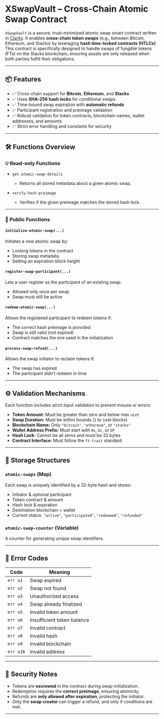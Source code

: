 

# XSwapVault – Cross-Chain Atomic Swap Contract

`XSwapVault` is a secure, trust-minimized atomic swap smart contract written in [Clarity](https://docs.stacks.co/docs/clarity-language/overview/). It enables **cross-chain token swaps** (e.g., between Bitcoin, Ethereum, and Stacks) by leveraging **hash time-locked contracts (HTLCs)**. This contract is specifically designed to handle swaps of fungible tokens (FTs) on the Stacks blockchain, ensuring assets are only released when both parties fulfill their obligations.

---

## 📦 Features

* ✅ Cross-chain support for **Bitcoin**, **Ethereum**, and **Stacks**
* ✅ Uses **SHA-256 hash locks** for conditional swaps
* ✅ Time-bound swap expiration with **automatic refunds**
* ✅ Participant registration and preimage validation
* ✅ Robust validation for token contracts, blockchain names, wallet addresses, and amounts
* ✅ Strict error handling and constants for security

---

## 🛠 Functions Overview

### 💡 Read-only Functions

* `get-atomic-swap-details`

  * Returns all stored metadata about a given atomic swap.
* `verify-hash-preimage`

  * Verifies if the given preimage matches the stored hash lock.

---

### 🚀 Public Functions

#### `initialize-atomic-swap(...)`

Initiates a new atomic swap by:

* Locking tokens in the contract
* Storing swap metadata
* Setting an expiration block height

#### `register-swap-participant(...)`

Lets a user register as the participant of an existing swap.

* Allowed only once per swap
* Swap must still be active

#### `redeem-atomic-swap(...)`

Allows the registered participant to redeem tokens if:

* The correct hash preimage is provided
* Swap is still valid (not expired)
* Contract matches the one used in the initialization

#### `process-swap-refund(...)`

Allows the swap initiator to reclaim tokens if:

* The swap has expired
* The participant didn’t redeem in time

---

## ⚙️ Validation Mechanisms

Each function includes strict input validation to prevent misuse or errors:

* **Token Amount:** Must be greater than zero and below max `uint`
* **Swap Duration:** Must be within bounds (`1` to `1440` blocks)
* **Blockchain Name:** Only `"bitcoin"`, `"ethereum"`, or `"stacks"`
* **Wallet Address Prefix:** Must start with `0x`, `bc`, or `SP`
* **Hash Lock:** Cannot be all zeros and must be 32 bytes
* **Contract Interface:** Must follow the `ft-trait` standard

---

## 📁 Storage Structures

### `atomic-swaps` (Map)

Each swap is uniquely identified by a 32-byte hash and stores:

* Initiator & optional participant
* Token contract & amount
* Hash lock & expiration
* Destination blockchain + wallet
* Current status: `"active"`, `"participated"`, `"redeemed"`, `"refunded"`

### `atomic-swap-counter` (Variable)

A counter for generating unique swap identifiers.

---

## 🧪 Error Codes

| Code      | Meaning                    |
| --------- | -------------------------- |
| `err u1`  | Swap expired               |
| `err u2`  | Swap not found             |
| `err u3`  | Unauthorized access        |
| `err u4`  | Swap already finalized     |
| `err u5`  | Invalid token amount       |
| `err u6`  | Insufficient token balance |
| `err u7`  | Invalid contract           |
| `err u8`  | Invalid hash               |
| `err u9`  | Invalid blockchain         |
| `err u10` | Invalid address            |

---

## 🔐 Security Notes

* Tokens are **escrowed** in the contract during swap initialization.
* Redemption requires the **correct preimage**, ensuring atomicity.
* Refunds are **only allowed after expiration**, protecting the initiator.
* Only the **swap creator** can trigger a refund, and only if conditions are met.

---

